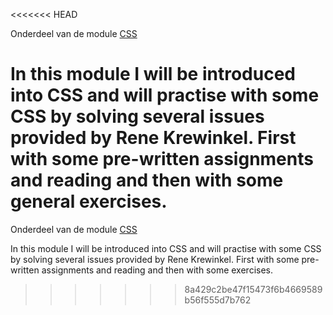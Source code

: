 <<<<<<< HEAD

Onderdeel van de module [CSS](https://e-learning.educom.nu/essentials/CSS/intro)

In this module I will be introduced into CSS and will practise with some CSS by solving several issues provided by Rene Krewinkel. First with some pre-written assignments and reading and then with some general exercises.
=======
Onderdeel van de module [CSS](https://e-learning.educom.nu/essentials/CSS/intro)

In this module I will be introduced into CSS and will practise with some CSS by solving several issues provided by Rene Krewinkel.
First with some pre-written assignments and reading and then with some exercises.
>>>>>>> 8a429c2be47f15473f6b4669589b56f555d7b762
